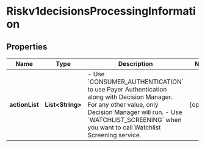 
# Riskv1decisionsProcessingInformation

## Properties
Name | Type | Description | Notes
------------ | ------------- | ------------- | -------------
**actionList** | **List&lt;String&gt;** | - Use &#x60;CONSUMER_AUTHENTICATION&#x60; to use Payer Authentication along with Decision Manager. For any other value, only Decision Manager will run. - Use &#x60;WATCHLIST_SCREENING&#x60;  when you want to call Watchlist Screening service.  |  [optional]



